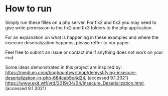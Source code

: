 # How to run
Simply run these filles on a php server.
For fix2 and fix3 you may need to give write permission to the fix2 and fix3 folders to the php application.

For an explanation on what is happening in these examples and where the insecure deserialization happens, please reffer to our paper.

Feel free to submit an issue or contact me if anything does not work on your end.

Some ideas demonstrated in this project are inspired by: <br>
https://medium.com/bugbountywriteup/demystifying-insecure-deserialization-in-php-684cab9c4d24, (accessed 9.1.2021)
https://www.exit.wtf/vrd/2019/04/04/Insecure_Deserialization.html, (accessed 9.1.2021)
